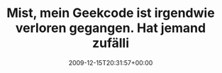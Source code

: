 ---
retweeted: false
source: <a href="http://twitter.com" rel="nofollow">Twitter Web Client</a>
entities:
  hashtags: []
  symbols: []
  user_mentions: []
  urls: []
display_text_range:
- '0'
- '101'
favorite_count: '0'
id_str: '6706838226'
truncated: false
retweet_count: '0'
id: '6706838226'
created_at: Tue Dec 15 20:31:57 +0000 2009
favorited: false
full_text: Mist, mein Geekcode ist irgendwie verloren gegangen. Hat jemand zufällig
  noch was im Cache rumliegen?
lang: de
tags:
- pesos/twitter
date: '2009-12-15T20:31:57+00:00'
src: https://twitter.com/bascht/status/6706838226
original_url: https://twitter.com/bascht/status/6706838226
type: twitter_tweet
text: Mist, mein Geekcode ist irgendwie verloren gegangen. Hat jemand zufällig noch
  was im Cache rumliegen?
title: Mist, mein Geekcode ist irgendwie verloren gegangen. Hat jemand zufälli

---